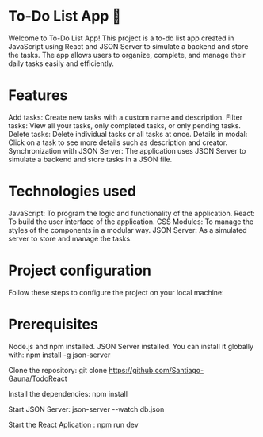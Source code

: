 # To-Do List App 📝

Welcome to To-Do List App! This project is a to-do list app created in JavaScript using React and JSON Server to simulate a backend and store the tasks. The app allows users to organize, complete, and manage their daily tasks easily and efficiently.

# Features
Add tasks: Create new tasks with a custom name and description.
Filter tasks: View all your tasks, only completed tasks, or only pending tasks.
Delete tasks: Delete individual tasks or all tasks at once.
Details in modal: Click on a task to see more details such as description and creator.
Synchronization with JSON Server: The application uses JSON Server to simulate a backend and store tasks in a JSON file.

# Technologies used
JavaScript: To program the logic and functionality of the application.
React: To build the user interface of the application.
CSS Modules: To manage the styles of the components in a modular way.
JSON Server: As a simulated server to store and manage the tasks.

# Project configuration
Follow these steps to configure the project on your local machine:

# Prerequisites
Node.js and npm installed.
JSON Server installed. You can install it globally with:
 npm install -g json-server

 Clone the repository:
 git clone https://github.com/Santiago-Gauna/TodoReact
 
 Install the dependencies:
 npm install

 Start JSON Server: 
 json-server --watch db.json

 Start the React Aplication :
 npm run dev
 
